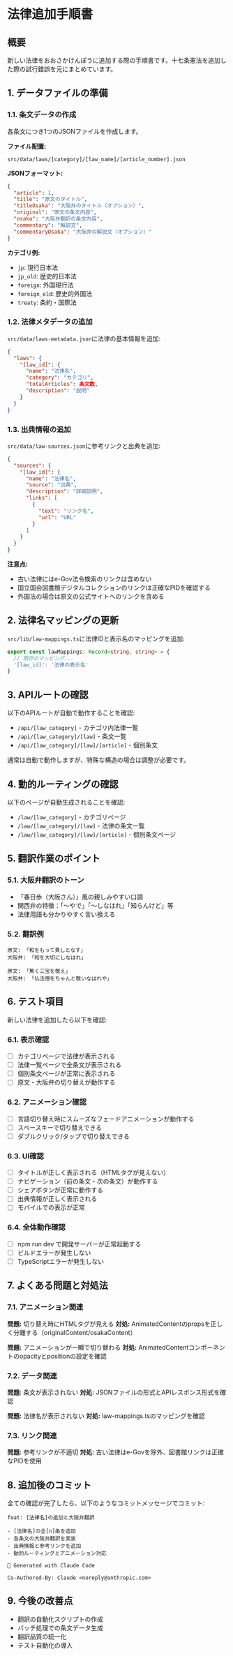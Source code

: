 # 法律追加手順書

## 概要
新しい法律をおおさかけんぽうに追加する際の手順書です。十七条憲法を追加した際の試行錯誤を元にまとめています。

## 1. データファイルの準備

### 1.1. 条文データの作成
各条文につき1つのJSONファイルを作成します。

**ファイル配置:**
```
src/data/laws/[category]/[law_name]/[article_number].json
```

**JSONフォーマット:**
```json
{
  "article": 1,
  "title": "原文のタイトル",
  "titleOsaka": "大阪弁のタイトル（オプション）",
  "original": "原文の条文内容",
  "osaka": "大阪弁翻訳の条文内容",
  "commentary": "解説文",
  "commentaryOsaka": "大阪弁の解説文（オプション）"
}
```

**カテゴリ例:**
- `jp`: 現行日本法
- `jp_old`: 歴史的日本法
- `foreign`: 外国現行法
- `foreign_old`: 歴史的外国法
- `treaty`: 条約・国際法

### 1.2. 法律メタデータの追加
`src/data/laws-metadata.json`に法律の基本情報を追加:

```json
{
  "laws": {
    "[law_id]": {
      "name": "法律名",
      "category": "カテゴリ",
      "totalArticles": 条文数,
      "description": "説明"
    }
  }
}
```

### 1.3. 出典情報の追加
`src/data/law-sources.json`に参考リンクと出典を追加:

```json
{
  "sources": {
    "[law_id]": {
      "name": "法律名",
      "source": "出典",
      "description": "詳細説明",
      "links": [
        {
          "text": "リンク名",
          "url": "URL"
        }
      ]
    }
  }
}
```

**注意点:**
- 古い法律にはe-Gov法令検索のリンクは含めない
- 国立国会図書館デジタルコレクションのリンクは正確なPIDを確認する
- 外国法の場合は原文の公式サイトへのリンクを含める

## 2. 法律名マッピングの更新

`src/lib/law-mappings.ts`に法律IDと表示名のマッピングを追加:

```typescript
export const lawMappings: Record<string, string> = {
  // 既存のマッピング...
  '[law_id]': '法律の表示名'
}
```

## 3. APIルートの確認

以下のAPIルートが自動で動作することを確認:
- `/api/[law_category]` - カテゴリ内法律一覧
- `/api/[law_category]/[law]` - 条文一覧 
- `/api/[law_category]/[law]/[article]` - 個別条文

通常は自動で動作しますが、特殊な構造の場合は調整が必要です。

## 4. 動的ルーティングの確認

以下のページが自動生成されることを確認:
- `/law/[law_category]` - カテゴリページ
- `/law/[law_category]/[law]` - 法律の条文一覧
- `/law/[law_category]/[law]/[article]` - 個別条文ページ

## 5. 翻訳作業のポイント

### 5.1. 大阪弁翻訳のトーン
- 「春日歩（大阪さん）」風の親しみやすい口調
- 関西弁の特徴：「〜やで」「〜しなはれ」「知らんけど」等
- 法律用語も分かりやすく言い換える

### 5.2. 翻訳例
```
原文: 「和をもって貴しとなす」
大阪弁: 「和を大切にしなはれ」

原文: 「篤く三宝を敬え」  
大阪弁: 「仏法僧をちゃんと敬いなはれや」
```

## 6. テスト項目

新しい法律を追加したら以下を確認:

### 6.1. 表示確認
- [ ] カテゴリページで法律が表示される
- [ ] 法律一覧ページで全条文が表示される
- [ ] 個別条文ページが正常に表示される
- [ ] 原文・大阪弁の切り替えが動作する

### 6.2. アニメーション確認
- [ ] 言語切り替え時にスムーズなフェードアニメーションが動作する
- [ ] スペースキーで切り替えできる
- [ ] ダブルクリック/タップで切り替えできる

### 6.3. UI確認
- [ ] タイトルが正しく表示される（HTMLタグが見えない）
- [ ] ナビゲーション（前の条文・次の条文）が動作する
- [ ] シェアボタンが正常に動作する
- [ ] 出典情報が正しく表示される
- [ ] モバイルでの表示が正常

### 6.4. 全体動作確認
- [ ] npm run dev で開発サーバーが正常起動する
- [ ] ビルドエラーが発生しない
- [ ] TypeScriptエラーが発生しない

## 7. よくある問題と対処法

### 7.1. アニメーション関連
**問題:** 切り替え時にHTMLタグが見える
**対処:** AnimatedContentのpropsを正しく分離する（originalContent/osakaContent）

**問題:** アニメーションが一瞬で切り替わる
**対処:** AnimatedContentコンポーネントのopacityとpositionの設定を確認

### 7.2. データ関連
**問題:** 条文が表示されない
**対処:** JSONファイルの形式とAPIレスポンス形式を確認

**問題:** 法律名が表示されない
**対処:** law-mappings.tsのマッピングを確認

### 7.3. リンク関連
**問題:** 参考リンクが不適切
**対処:** 古い法律はe-Govを除外、図書館リンクは正確なPIDを使用

## 8. 追加後のコミット

全ての確認が完了したら、以下のようなコミットメッセージでコミット:

```
feat: [法律名]の追加と大阪弁翻訳

- [法律名]の全[n]条を追加
- 各条文の大阪弁翻訳を実装
- 出典情報と参考リンクを追加
- 動的ルーティングとアニメーション対応

🤖 Generated with Claude Code

Co-Authored-By: Claude <noreply@anthropic.com>
```

## 9. 今後の改善点

- 翻訳の自動化スクリプトの作成
- バッチ処理での条文データ生成
- 翻訳品質の統一化
- テスト自動化の導入